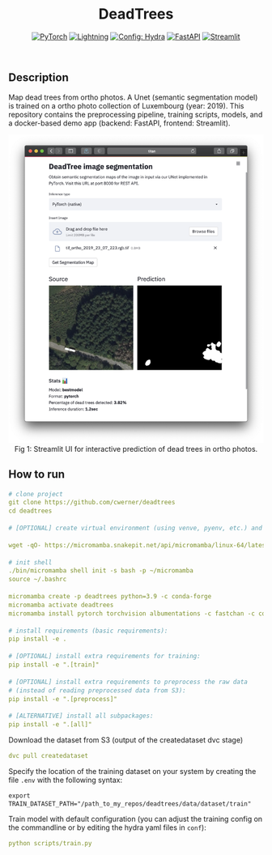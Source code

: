 <div align="center">

# DeadTrees

<a href="https://pytorch.org/get-started/locally/"><img alt="PyTorch" src="https://img.shields.io/badge/PyTorch-ee4c2c?logo=pytorch&logoColor=white"></a>
<a href="https://pytorchlightning.ai/"><img alt="Lightning" src="https://img.shields.io/badge/-Lightning-792ee5"></a>
<a href="https://hydra.cc/"><img alt="Config: Hydra" src="https://img.shields.io/badge/Config-Hydra-89b8cd"></a>
<a href="https://fastapi.tiangolo.com/"><img alt="FastAPI" src="https://img.shields.io/static/v1?message=FastAPI&color=009688&logo=FastAPI&logoColor=FFFFFF&label="></a>
<a href="https://streamlit.io"><img alt="Streamlit" src="https://img.shields.io/static/v1?message=Streamlit&color=FF4B4B&logo=Streamlit&logoColor=FFFFFF&label="></a>

<br>

</div>

## Description
Map dead trees from ortho photos. A Unet (semantic segmentation model) is trained on a ortho photo collection of Luxembourg (year: 2019). This repository contains the preprocessing pipeline, training scripts, models, and a docker-based demo app (backend: FastAPI, frontend: Streamlit).

<p align="center">
   <img src="./assets/frontend.png" alt="Streamlit frontend"/>
   Fig 1: Streamlit UI for interactive prediction of dead trees in ortho photos.
</p>


## How to run

```yaml
# clone project
git clone https://github.com/cwerner/deadtrees
cd deadtrees

# [OPTIONAL] create virtual environment (using venve, pyenv, etc.) and activate it. An easy way to get a base system configured is to use micromamba (a faster alternative to anaconda) and the fastchan channel to install the notoriously finicky pytorch base dependencies and cuda setup

wget -qO- https://micromamba.snakepit.net/api/micromamba/linux-64/latest | tar -xvj bin/micromamba

# init shell
./bin/micromamba shell init -s bash -p ~/micromamba
source ~/.bashrc

micromamba create -p deadtrees python=3.9 -c conda-forge
micromamba activate deadtrees
micromamba install pytorch torchvision albumentations -c fastchan -c conda-forge

# install requirements (basic requirements):
pip install -e . 

# [OPTIONAL] install extra requirements for training:
pip install -e ".[train]"

# [OPTIONAL] install extra requirements to preprocess the raw data
# (instead of reading preprocessed data from S3):
pip install -e ".[preprocess]"

# [ALTERNATIVE] install all subpackages:
pip install -e ".[all]"
```

Download the dataset from S3 (output of the createdataset dvc stage)
```yaml
dvc pull createdataset
```

Specify the location of the training dataset on your system by creating the file  `.env` with the following syntax:
```
export TRAIN_DATASET_PATH="/path_to_my_repos/deadtrees/data/dataset/train"
```

Train model with default configuration (you can adjust the training config on the commandline or by editing the hydra yaml files in `conf`): 
```yaml
python scripts/train.py
```

<br>

